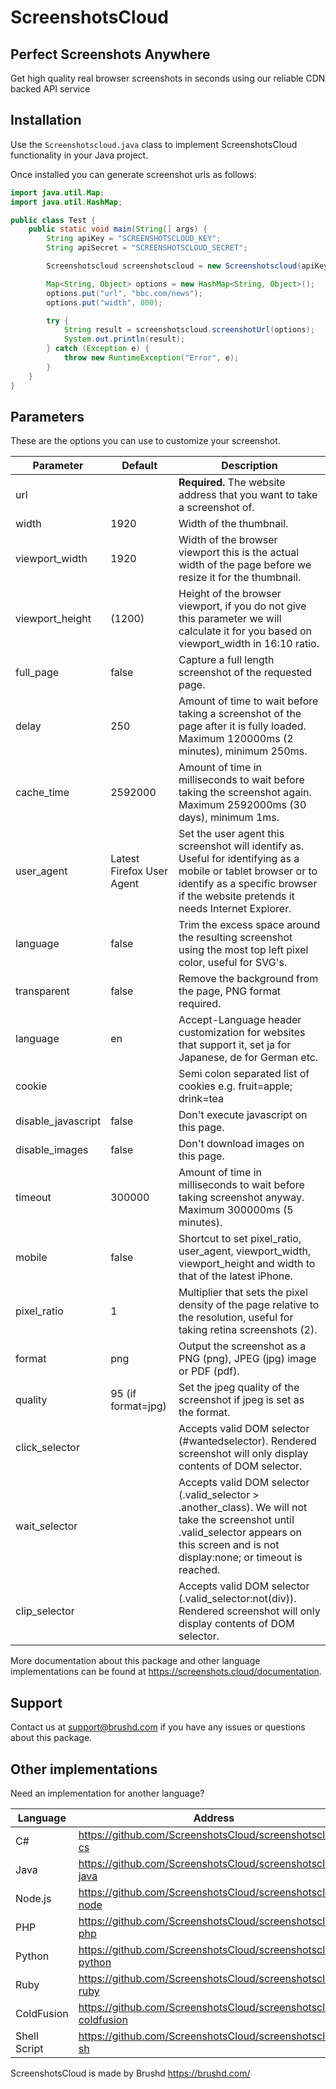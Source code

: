# ScreenshotsCloud

## Perfect Screenshots Anywhere

Get high quality real browser screenshots in seconds using our reliable CDN backed API service

## Installation

Use the `Screenshotscloud.java` class to implement ScreenshotsCloud functionality in your Java project.

Once installed you can generate screenshot urls as follows:

```java
import java.util.Map;
import java.util.HashMap;

public class Test {
	public static void main(String[] args) {
		String apiKey = "SCREENSHOTSCLOUD_KEY";
		String apiSecret = "SCREENSHOTSCLOUD_SECRET";

		Screenshotscloud screenshotscloud = new Screenshotscloud(apiKey, apiSecret);

		Map<String, Object> options = new HashMap<String, Object>();
		options.put("url", "bbc.com/news");
		options.put("width", 800);

		try {
			String result = screenshotscloud.screenshotUrl(options);
			System.out.println(result);
		} catch (Exception e) {
			throw new RuntimeException("Error", e);
		}
	}
}
```

## Parameters

These are the options you can use to customize your screenshot.

| Parameter | Default | Description |
| --- | --- | --- |
| url | | **Required.** The website address that you want to take a screenshot of. |
| width | 1920 | Width of the thumbnail. |
| viewport_width | 1920 | Width of the browser viewport this is the actual width of the page before we resize it for the thumbnail. |
| viewport_height | (1200) | Height of the browser viewport, if you do not give this parameter we will calculate it for you based on viewport_width in 16:10 ratio. |
| full_page | false | Capture a full length screenshot of the requested page. |
| delay | 250 | Amount of time to wait before taking a screenshot of the page after it is fully loaded. Maximum 120000ms (2 minutes), minimum 250ms. |
| cache_time | 2592000 | Amount of time in milliseconds to wait before taking the screenshot again. Maximum 2592000ms (30 days), minimum 1ms. |
| user_agent | Latest Firefox User Agent | Set the user agent this screenshot will identify as. Useful for identifying as a mobile or tablet browser or to identify as a specific browser if the website pretends it needs Internet Explorer. |
| language | false | Trim the excess space around the resulting screenshot using the most top left pixel color, useful for SVG's. |
| transparent | false | Remove the background from the page, PNG format required. |
| language | en | Accept-Language header customization for websites that support it, set ja for Japanese, de for German etc. |
| cookie | | Semi colon separated list of cookies e.g. fruit=apple; drink=tea |
| disable_javascript | false | Don't execute javascript on this page. |
| disable_images | false | Don't download images on this page. |
| timeout | 300000 | Amount of time in milliseconds to wait before taking screenshot anyway. Maximum 300000ms (5 minutes). |
| mobile | false | Shortcut to set pixel_ratio, user_agent, viewport_width, viewport_height and width to that of the latest iPhone. |
| pixel_ratio | 1 | Multiplier that sets the pixel density of the page relative to the resolution, useful for taking retina screenshots (2). |
| format | png | Output the screenshot as a PNG (png), JPEG (jpg) image or PDF (pdf). |
| quality | 95 (if format=jpg) | Set the jpeg quality of the screenshot if jpeg is set as the format. |
| click_selector | | Accepts valid DOM selector (#wantedselector). Rendered screenshot will only display contents of DOM selector. |
| wait_selector | | Accepts valid DOM selector (.valid_selector > .another_class). We will not take the screenshot until .valid_selector appears on this screen and is not display:none; or timeout is reached. |
| clip_selector | | Accepts valid DOM selector (.valid_selector:not(div)). Rendered screenshot will only display contents of DOM selector. |

More documentation about this package and other language implementations can be found at https://screenshots.cloud/documentation.

## Support

Contact us at support@brushd.com if you have any issues or questions about this package.

## Other implementations

Need an implementation for another language?

| Language | Address |
| --- | --- |
| C# | https://github.com/ScreenshotsCloud/screenshotscloud-cs |
| Java | https://github.com/ScreenshotsCloud/screenshotscloud-java |
| Node.js | https://github.com/ScreenshotsCloud/screenshotscloud-node |
| PHP | https://github.com/ScreenshotsCloud/screenshotscloud-php |
| Python |https://github.com/ScreenshotsCloud/screenshotscloud-python |
| Ruby | https://github.com/ScreenshotsCloud/screenshotscloud-ruby |
| ColdFusion | https://github.com/ScreenshotsCloud/screenshotscloud-coldfusion |
| Shell Script |https://github.com/ScreenshotsCloud/screenshotscloud-sh |

ScreenshotsCloud is made by Brushd https://brushd.com/
